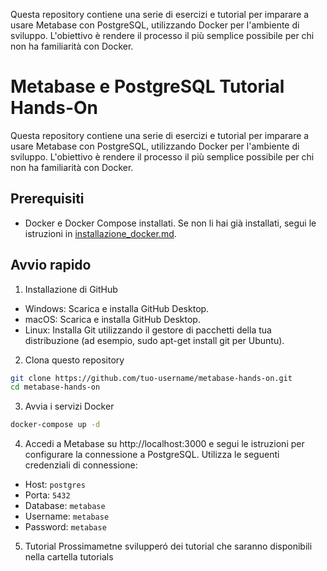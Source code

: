 Questa repository contiene una serie di esercizi e tutorial per imparare a usare Metabase con PostgreSQL, utilizzando Docker per l'ambiente di sviluppo. L'obiettivo è rendere il processo il più semplice possibile per chi non ha familiarità con Docker.
# Metabase e PostgreSQL Tutorial Hands-On

Questa repository contiene una serie di esercizi e tutorial per imparare a usare Metabase con PostgreSQL, utilizzando Docker per l'ambiente di sviluppo. L'obiettivo è rendere il processo il più semplice possibile per chi non ha familiarità con Docker.

## Prerequisiti

- Docker e Docker Compose installati. Se non li hai già installati, segui le istruzioni in [installazione_docker.md](installazione_docker.md).

## Avvio rapido

1. Installazione di GitHub

- Windows: Scarica e installa GitHub Desktop.
- macOS: Scarica e installa GitHub Desktop.
- Linux: Installa Git utilizzando il gestore di pacchetti della tua distribuzione (ad esempio, sudo apt-get install git per Ubuntu).

2. Clona questo repository

```sh
git clone https://github.com/tuo-username/metabase-hands-on.git
cd metabase-hands-on
```

3. Avvia i servizi Docker

```sh
docker-compose up -d
```

4. Accedi a Metabase su http://localhost:3000 e segui le istruzioni per configurare la connessione a PostgreSQL. Utilizza le seguenti credenziali di connessione:

- Host: ```postgres```
- Porta: ```5432```
- Database: ```metabase```
- Username: ```metabase```
- Password: ```metabase```

5. Tutorial
 Prossimametne svilupperó dei tutorial che saranno disponibili nella cartella tutorials
